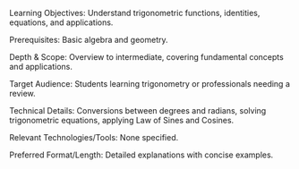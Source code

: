 Learning Objectives: Understand trigonometric functions, identities, equations, and applications.

Prerequisites: Basic algebra and geometry.

Depth & Scope: Overview to intermediate, covering fundamental concepts and applications.

Target Audience: Students learning trigonometry or professionals needing a review.

Technical Details: Conversions between degrees and radians, solving trigonometric equations, applying Law of Sines and Cosines.

Relevant Technologies/Tools: None specified.

Preferred Format/Length: Detailed explanations with concise examples.
